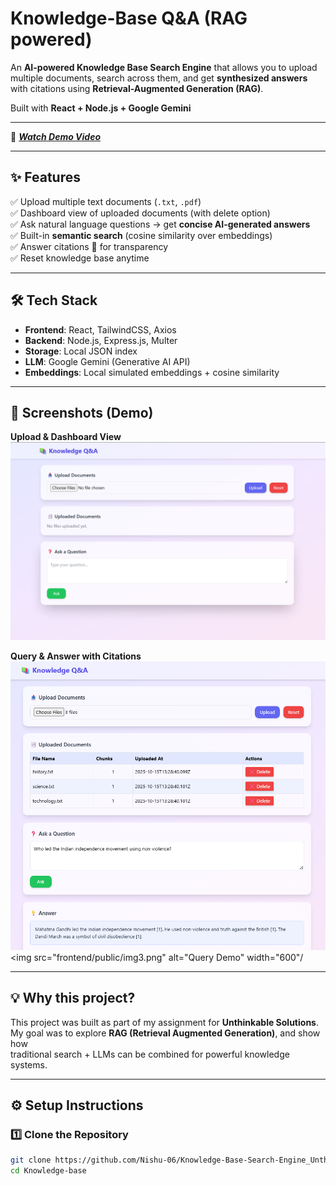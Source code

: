 # Knowledge-Base Q&A (RAG powered)

An **AI-powered Knowledge Base Search Engine** that allows you to upload multiple documents, search across them, and get **synthesized answers** with citations using **Retrieval-Augmented Generation (RAG)**.  

Built with **React + Node.js + Google Gemini** 

---
🎥 ***[Watch Demo Video](https://drive.google.com/file/d/1qJLn75gpRRnGxSVOoDKPhJdlB0Cp8r4I/view?usp=sharing)***

---

## ✨ Features

✅ Upload multiple text documents (`.txt`, `.pdf`)  
✅ Dashboard view of uploaded documents (with delete option)  
✅ Ask natural language questions → get **concise AI-generated answers**  
✅ Built-in **semantic search** (cosine similarity over embeddings)  
✅ Answer citations 📎 for transparency  
✅ Reset knowledge base anytime  

---

## 🛠️ Tech Stack

- **Frontend**: React, TailwindCSS, Axios  
- **Backend**: Node.js, Express.js, Multer  
- **Storage**: Local JSON index  
- **LLM**: Google Gemini (Generative AI API)  
- **Embeddings**: Local simulated embeddings + cosine similarity  

---

## 📸 Screenshots (Demo)

**Upload & Dashboard View**  
<img src="frontend/public/img1.png" alt="Upload Demo" width="600"/>

**Query & Answer with Citations**  
<img src="frontend/public/img2.png" alt="Query Demo" width="600"/>
<img src="frontend/public/img3.png" alt="Query Demo" width="600"/
 

---

## 💡 Why this project?
This project was built as part of my assignment for **Unthinkable Solutions**.  
My goal was to explore **RAG (Retrieval Augmented Generation)**, and show how  
traditional search + LLMs can be combined for powerful knowledge systems.

---

## ⚙️ Setup Instructions

### 1️⃣ Clone the Repository
```bash
git clone https://github.com/Nishu-06/Knowledge-Base-Search-Engine_Unthinkable
cd Knowledge-base
```

